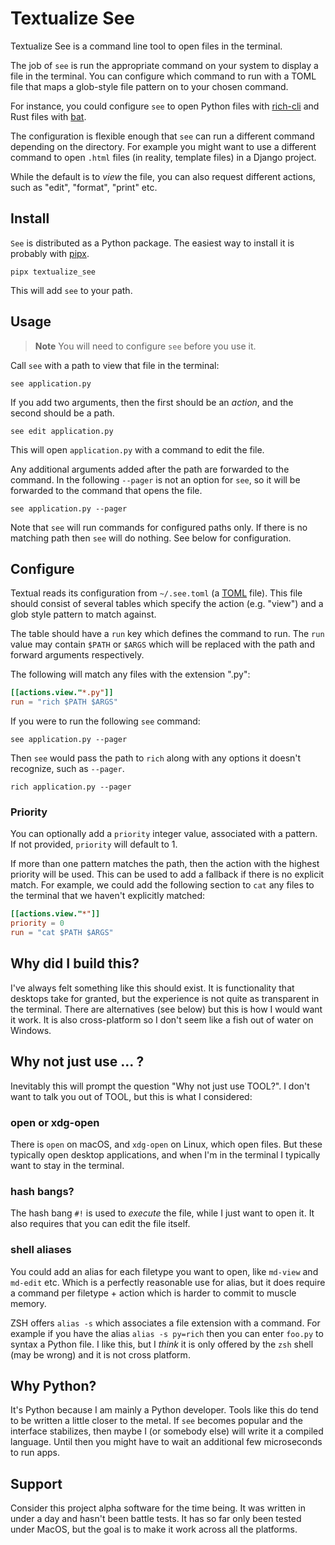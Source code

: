 # Textualize See

Textualize See is a command line tool to open files in the terminal.

The job of `see` is run the appropriate command on your system to display a file in the terminal.
You can configure which command to run with a TOML file that maps a glob-style file pattern on to your chosen command.

For instance, you could configure `see` to open Python files with [rich-cli](https://github.com/Textualize/rich-cli) and Rust files with [bat](https://github.com/sharkdp/bat).

The configuration is flexible enough that `see` can run a different command depending on the directory. For example you might want to use a different command to open `.html` files (in reality, template files) in a Django project.

While the default is to *view* the file, you can also request different actions, such as "edit", "format", "print" etc. 

## Install

`See` is distributed as a Python package.
The easiest way to install it is probably with [pipx](https://pypa.github.io/pipx/).

```
pipx textualize_see
```

This will add `see` to your path.

## Usage

> **Note**
> You will need to configure `see` before you use it.

Call `see` with a path to view that file in the terminal:

```
see application.py
```

If you add two arguments, then the first should be an *action*, and the second should be a path.

```
see edit application.py
```

This will open `application.py` with a command to edit the file.

Any additional arguments added after the path are forwarded to the command.
In the following `--pager` is not an option for `see`, so it will be forwarded to the command that opens the file.

```
see application.py --pager
```

Note that `see` will run commands for configured paths only.
If there is no matching path then `see` will do nothing.
See below for configuration.

## Configure

Textual reads its configuration from `~/.see.toml` (a [TOML](https://toml.io/en/) file).
This file should consist of several tables which specify the action (e.g. "view") and a glob style pattern to match against.

The table should have a `run` key which defines the command to run.
The `run` value may contain `$PATH` or `$ARGS` which will be replaced with the path and forward arguments respectively. 

The following will match any files with the extension ".py":

```toml
[[actions.view."*.py"]]
run = "rich $PATH $ARGS"
```

If you were to run the following `see` command:

```
see application.py --pager
```

Then `see` would pass the path to `rich` along with any options it doesn't recognize, such as `--pager`.

```
rich application.py --pager
```

### Priority

You can optionally add a `priority` integer value, associated with a pattern.
If not provided, `priority` will default to 1.

If more than one pattern matches the path, then the action with the highest priority will be used.
This can be used to add a fallback if there is no explicit match.
For example, we could add the following section to `cat` any files to the terminal that we haven't explicitly matched:

```toml
[[actions.view."*"]]
priority = 0
run = "cat $PATH $ARGS"
```

## Why did I build this?

I've always felt something like this should exist.
It is functionality that desktops take for granted, but the experience is not quite as transparent in the terminal.
There are alternatives (see below) but this is how I would want it work.
It is also cross-platform so I don't seem like a fish out of water on Windows.

## Why not just use ... ?

Inevitably this will prompt the question "Why not just use TOOL?".
I don't want to talk you out of TOOL, but this is what I considered:

### open or xdg-open

There is `open` on macOS, and `xdg-open` on Linux, which open files.
But these typically open desktop applications, and when I'm in the terminal I typically want to stay in the terminal.

### hash bangs?

The hash bang `#!` is used to *execute* the file, while I just want to open it. It also requires that you can edit the file itself.

### shell aliases

You could add an alias for each filetype you want to open, like `md-view` and `md-edit` etc.
Which is a perfectly reasonable use for alias, but it does require a command per filetype + action which is harder to commit to muscle memory.

ZSH offers `alias -s` which associates a file extension with a command.
For example if you have the alias `alias -s py=rich` then you can enter `foo.py` to syntax a Python file.
I like this, but I *think* it is only offered by the `zsh` shell (may be wrong) and it is not cross platform.

## Why Python?

It's Python because I am mainly a Python developer.
Tools like this do tend to be written a little closer to the metal.
If `see` becomes popular and the interface stabilizes, then maybe I (or somebody else) will write it a compiled language.
Until then you might have to wait an additional few microseconds to run apps.

## Support

Consider this project alpha software for the time being.
It was written in under a day and hasn't been battle tests.
It has so far only been tested under MacOS, but the goal is to make it work across all the platforms.
